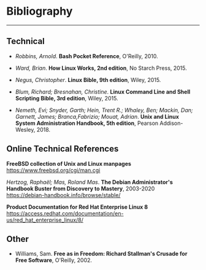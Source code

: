 # Bibliography
--------------

## Technical
* _Robbins, Arnold_. **Bash Pocket Reference**, O'Reilly, 2010.

* _Ward, Brian_. **How Linux Works, 2nd edition**, No Starch Press, 2015.

* _Negus, Christopher_. **Linux Bible, 9th edition**, Wiley, 2015.

* _Blum, Richard; Bresnahan, Christine_. **Linux Command Line and Shell Scripting Bible, 3rd edition**, Wiley, 2015.

* _Nemeth, Evi; Snyder, Garth; Hein, Trent R.; Whaley, Ben; Mackin, Dan;  Garnett, James; Branca,Fabrizio; Mouat, Adrian_. **Unix and Linux System Administration Handbook, 5th edition**,  Pearson Addison-Wesley, 2018.

## Online Technical References

**FreeBSD collection of Unix and Linux manpages**
https://www.freebsd.org/cgi/man.cgi

_Hertzog, Raphaël; Mas, Roland Mas_. **The Debian Administrator's Handbook Buster from Discovery to Mastery**, 2003-2020  
https://debian-handbook.info/browse/stable/

**Product Documentation for Red Hat Enterprise Linux 8**
https://access.redhat.com/documentation/en-us/red_hat_enterprise_linux/8/

## Other
* Williams, Sam. **Free as in Freedom: Richard Stallman's Crusade for Free Software**, O'Reilly, 2002.